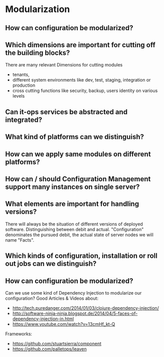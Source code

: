 # Modularization
## How can configuration be modularized?
## Which dimensions are important for cutting off the building blocks?
There are many relevant Dimensions for cutting modules
* tenants, 
* different system environments like dev, test, staging, integration or production 
* cross cutting functions like security, backup, users identity on various levels

## Can it-ops services be abstracted and integrated?
## What kind of platforms can we distinguish?
## How can we apply same modules on different platforms?
## How can / should Configuration Management support many instances on single server?
## What elements are important for handling versions?
There will always be the situation of different versions of deployed software. Distinguishing between debit and actual. "Configuration" denominates the pursued debit, the actual state of server nodes we will name "Facts".

## Which kinds of configuration, installation or roll out jobs can we distinguish?

## How can configuration be modularized?
Can we use some kind of Dependency Injection to modularize our configuration?
Good Articles & Videos about:
* http://tech.puredanger.com/2014/01/03/clojure-dependency-injection/
* http://software-ninja-ninja.blogspot.de/2014/04/5-faces-of-dependency-injection-in.html
* https://www.youtube.com/watch?v=13cmHf_kt-Q

Frameworks:
* https://github.com/stuartsierra/component
* https://github.com/palletops/leaven


  
  
